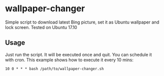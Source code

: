 # wallpaper-changer
Simple script to download latest Bing picture, set it as Ubuntu wallpaper and
lock screen. Tested on Ubuntu 17.10

## Usage
Just run the script. It will be executed once and quit. You can schedule it with
cron. This example shows how to execute it every 10 mins:

```
10 0 * * * bash /path/to/wallpaper-changer.sh
```
